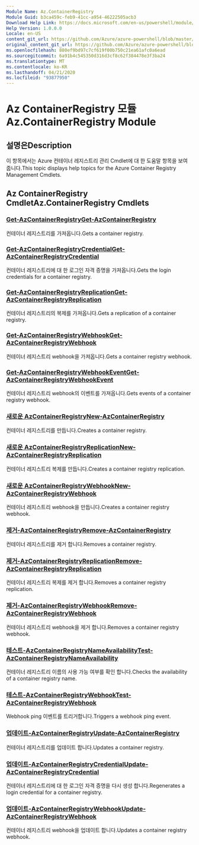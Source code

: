 ```yaml
---
Module Name: Az.ContainerRegistry
Module Guid: b3ca459c-feb9-41cc-a954-46222505acb3
Download Help Link: https://docs.microsoft.com/en-us/powershell/module/az.containerregistry
Help Version: 1.0.0.0
Locale: en-US
content_git_url: https://github.com/Azure/azure-powershell/blob/master/src/ContainerRegistry/ContainerRegistry/help/Az.ContainerRegistry.md
original_content_git_url: https://github.com/Azure/azure-powershell/blob/master/src/ContainerRegistry/ContainerRegistry/help/Az.ContainerRegistry.md
ms.openlocfilehash: 880ef9bd97c7cf619f00b750c21ea61afc0a6ead
ms.sourcegitcommit: 6a91b4c545350d316d3cf8c62f384478e3f3ba24
ms.translationtype: MT
ms.contentlocale: ko-KR
ms.lasthandoff: 04/21/2020
ms.locfileid: "93877950"
---
```

# <span data-ttu-id="7868e-101">Az ContainerRegistry 모듈</span><span class="sxs-lookup"><span data-stu-id="7868e-101">Az.ContainerRegistry Module</span></span>
## <span data-ttu-id="7868e-102">설명은</span><span class="sxs-lookup"><span data-stu-id="7868e-102">Description</span></span>
<span data-ttu-id="7868e-103">이 항목에서는 Azure 컨테이너 레지스트리 관리 Cmdlet에 대 한 도움말 항목을 보여 줍니다.</span><span class="sxs-lookup"><span data-stu-id="7868e-103">This topic displays help topics for the Azure Container Registry Management Cmdlets.</span></span>

## <span data-ttu-id="7868e-104">Az ContainerRegistry Cmdlet</span><span class="sxs-lookup"><span data-stu-id="7868e-104">Az.ContainerRegistry Cmdlets</span></span>
### [<span data-ttu-id="7868e-105">Get-AzContainerRegistry</span><span class="sxs-lookup"><span data-stu-id="7868e-105">Get-AzContainerRegistry</span></span>](Get-AzContainerRegistry.md)
<span data-ttu-id="7868e-106">컨테이너 레지스트리를 가져옵니다.</span><span class="sxs-lookup"><span data-stu-id="7868e-106">Gets a container registry.</span></span>

### [<span data-ttu-id="7868e-107">Get-AzContainerRegistryCredential</span><span class="sxs-lookup"><span data-stu-id="7868e-107">Get-AzContainerRegistryCredential</span></span>](Get-AzContainerRegistryCredential.md)
<span data-ttu-id="7868e-108">컨테이너 레지스트리에 대 한 로그인 자격 증명을 가져옵니다.</span><span class="sxs-lookup"><span data-stu-id="7868e-108">Gets the login credentials for a container registry.</span></span>

### [<span data-ttu-id="7868e-109">Get-AzContainerRegistryReplication</span><span class="sxs-lookup"><span data-stu-id="7868e-109">Get-AzContainerRegistryReplication</span></span>](Get-AzContainerRegistryReplication.md)
<span data-ttu-id="7868e-110">컨테이너 레지스트리의 복제를 가져옵니다.</span><span class="sxs-lookup"><span data-stu-id="7868e-110">Gets a replication of a container registry.</span></span>

### [<span data-ttu-id="7868e-111">Get-AzContainerRegistryWebhook</span><span class="sxs-lookup"><span data-stu-id="7868e-111">Get-AzContainerRegistryWebhook</span></span>](Get-AzContainerRegistryWebhook.md)
<span data-ttu-id="7868e-112">컨테이너 레지스트리 webhook을 가져옵니다.</span><span class="sxs-lookup"><span data-stu-id="7868e-112">Gets a container registry webhook.</span></span>

### [<span data-ttu-id="7868e-113">Get-AzContainerRegistryWebhookEvent</span><span class="sxs-lookup"><span data-stu-id="7868e-113">Get-AzContainerRegistryWebhookEvent</span></span>](Get-AzContainerRegistryWebhookEvent.md)
<span data-ttu-id="7868e-114">컨테이너 레지스트리 webhook의 이벤트를 가져옵니다.</span><span class="sxs-lookup"><span data-stu-id="7868e-114">Gets events of a container registry webhook.</span></span>

### [<span data-ttu-id="7868e-115">새로운 AzContainerRegistry</span><span class="sxs-lookup"><span data-stu-id="7868e-115">New-AzContainerRegistry</span></span>](New-AzContainerRegistry.md)
<span data-ttu-id="7868e-116">컨테이너 레지스트리를 만듭니다.</span><span class="sxs-lookup"><span data-stu-id="7868e-116">Creates a container registry.</span></span>

### [<span data-ttu-id="7868e-117">새로운 AzContainerRegistryReplication</span><span class="sxs-lookup"><span data-stu-id="7868e-117">New-AzContainerRegistryReplication</span></span>](New-AzContainerRegistryReplication.md)
<span data-ttu-id="7868e-118">컨테이너 레지스트리 복제를 만듭니다.</span><span class="sxs-lookup"><span data-stu-id="7868e-118">Creates a container registry replication.</span></span>

### [<span data-ttu-id="7868e-119">새로운 AzContainerRegistryWebhook</span><span class="sxs-lookup"><span data-stu-id="7868e-119">New-AzContainerRegistryWebhook</span></span>](New-AzContainerRegistryWebhook.md)
<span data-ttu-id="7868e-120">컨테이너 레지스트리 webhook을 만듭니다.</span><span class="sxs-lookup"><span data-stu-id="7868e-120">Creates a container registry webhook.</span></span>

### [<span data-ttu-id="7868e-121">제거-AzContainerRegistry</span><span class="sxs-lookup"><span data-stu-id="7868e-121">Remove-AzContainerRegistry</span></span>](Remove-AzContainerRegistry.md)
<span data-ttu-id="7868e-122">컨테이너 레지스트리를 제거 합니다.</span><span class="sxs-lookup"><span data-stu-id="7868e-122">Removes a container registry.</span></span>

### [<span data-ttu-id="7868e-123">제거-AzContainerRegistryReplication</span><span class="sxs-lookup"><span data-stu-id="7868e-123">Remove-AzContainerRegistryReplication</span></span>](Remove-AzContainerRegistryReplication.md)
<span data-ttu-id="7868e-124">컨테이너 레지스트리 복제를 제거 합니다.</span><span class="sxs-lookup"><span data-stu-id="7868e-124">Removes a container registry replication.</span></span>

### [<span data-ttu-id="7868e-125">제거-AzContainerRegistryWebhook</span><span class="sxs-lookup"><span data-stu-id="7868e-125">Remove-AzContainerRegistryWebhook</span></span>](Remove-AzContainerRegistryWebhook.md)
<span data-ttu-id="7868e-126">컨테이너 레지스트리 webhook을 제거 합니다.</span><span class="sxs-lookup"><span data-stu-id="7868e-126">Removes a container registry webhook.</span></span>

### [<span data-ttu-id="7868e-127">테스트-AzContainerRegistryNameAvailability</span><span class="sxs-lookup"><span data-stu-id="7868e-127">Test-AzContainerRegistryNameAvailability</span></span>](Test-AzContainerRegistryNameAvailability.md)
<span data-ttu-id="7868e-128">컨테이너 레지스트리 이름의 사용 가능 여부를 확인 합니다.</span><span class="sxs-lookup"><span data-stu-id="7868e-128">Checks the availability of a container registry name.</span></span>

### [<span data-ttu-id="7868e-129">테스트-AzContainerRegistryWebhook</span><span class="sxs-lookup"><span data-stu-id="7868e-129">Test-AzContainerRegistryWebhook</span></span>](Test-AzContainerRegistryWebhook.md)
<span data-ttu-id="7868e-130">Webhook ping 이벤트를 트리거합니다.</span><span class="sxs-lookup"><span data-stu-id="7868e-130">Triggers a webhook ping event.</span></span>

### [<span data-ttu-id="7868e-131">업데이트-AzContainerRegistry</span><span class="sxs-lookup"><span data-stu-id="7868e-131">Update-AzContainerRegistry</span></span>](Update-AzContainerRegistry.md)
<span data-ttu-id="7868e-132">컨테이너 레지스트리를 업데이트 합니다.</span><span class="sxs-lookup"><span data-stu-id="7868e-132">Updates a container registry.</span></span>

### [<span data-ttu-id="7868e-133">업데이트-AzContainerRegistryCredential</span><span class="sxs-lookup"><span data-stu-id="7868e-133">Update-AzContainerRegistryCredential</span></span>](Update-AzContainerRegistryCredential.md)
<span data-ttu-id="7868e-134">컨테이너 레지스트리에 대 한 로그인 자격 증명을 다시 생성 합니다.</span><span class="sxs-lookup"><span data-stu-id="7868e-134">Regenerates a login credential for a container registry.</span></span>

### [<span data-ttu-id="7868e-135">업데이트-AzContainerRegistryWebhook</span><span class="sxs-lookup"><span data-stu-id="7868e-135">Update-AzContainerRegistryWebhook</span></span>](Update-AzContainerRegistryWebhook.md)
<span data-ttu-id="7868e-136">컨테이너 레지스트리 webhook을 업데이트 합니다.</span><span class="sxs-lookup"><span data-stu-id="7868e-136">Updates a container registry webhook.</span></span>

